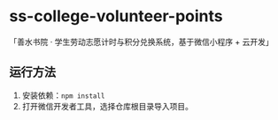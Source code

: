 # ss-college-volunteer-points

「善水书院 · 学生劳动志愿计时与积分兑换系统，基于微信小程序 + 云开发」

## 运行方法

1. 安装依赖：`npm install`
2. 打开微信开发者工具，选择仓库根目录导入项目。
